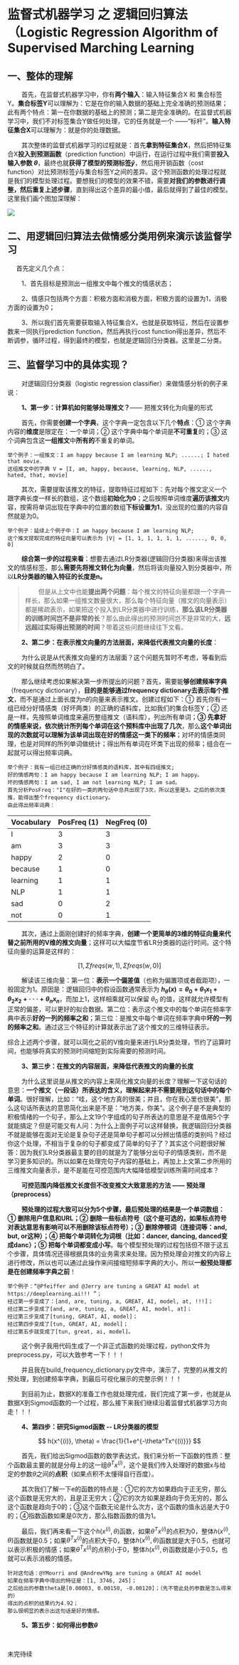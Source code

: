 # 监督式机器学习 之 逻辑回归算法（Logistic Regression Algorithm of Supervised Marching Learning

## 一、整体的理解

        首先，在监督式机器学习中，你有**两个输入**：输入特征集合X 和 集合标签Y。**集合标签Y**可以理解为：它是在你的输入数据的基础上完全准确的预测结果；此有两个特点：第一在你数据的基础上的预测；第二是完全准确的。在监督式机器学习中，我们不对标签集合Y做任何处理，它的任务就是一个 ——“标杆”。**输入特征集合X**可以理解为：就是你的处理数据。

        其次整体的监督式机器学习的过程就是：首先**拿到特征集合X**，然后把特征集合X**投入到预测函数**（prediction function）中运行，在运行过程中我们需要**投入输入参数 $\theta$**，最终也就**获得了模型的预测标签$`\widehat{y}`$**，然后用开销函数（cost function）对比预测标签$`\widehat{y}`$与集合标签Y之间的差异。这个预测函数的处理过程就是我们的模型处理过程。要想我们的模型的效果不错，需要**对我们的参数进行调整，然后重复上述步骤**，直到得出这个差异的最小值，最后就得到了最佳的模型。这里我们画个图加深理解：

![](../images/supervised%20machine%20learning%20process.jpg)

## 二、用逻辑回归算法去做情感分类用例来演示该监督学习

        首先定义几个点：

        1、首先目标是预测出一组推文中每个推文的情感状态；

        2、情感只包括两个方面：积极方面和消极方面，积极方面的设置为1，消极方面的设置为0；

        3、所以我们首先需要获取输入特征集合X，也就是获取特征，然后在设置参数来一同执行prediction function，然后再执行cost function得出差异，然后不断调参，循环过程，得到最终的模型，也就是逻辑回归分类器。这里是二分类。

## 三、监督学习中的具体实现？

        对逻辑回归分类器（logistic regression classifier）来做情感分析的例子来说：

        **1、第一步：计算机如何能够处理推文？**—— 把推文转化为向量的形式

        首先，你需要**创建一个字典**，这个字典一定包含以下几个**特点**：① 这个字典内容的**维度**是限定在：一个单词；② 这个字典中每个单词是**不可重复**的；③ 这个词典包含这**一组推文**中**所有的**不重复的单词。

```textile
举个例子：一组推文：I am happy because I am learning NLP; ......; I hated that movie.
这组推文中的字典 V = [I, am, happy, because, learning, NLP, ......, hated, that, movie]
```

        其次，需要提取该推文的特征，提取特征过程如下：先对每个推文定义一个跟字典长度一样长的数组，这个数组**初始化为0**；之后按照单词维度**遍历该推文**内容，按需将单词出现在字典中的位置的数组**下标设置为1**，没出现的位置的内容自然就是为0。

```textile
举个例子：延续上个例子中：I am happy because I am learning NLP;
这个推文提取完成的特征向量可以表示为 |V| = [1, 1, 1, 1, 1, 1, ......, 0, 0, 0]
```

        **综合第一步的过程来看**：想要去通过LR分类器(逻辑回归分类器)来得出该推文的情感标签，那么**需要先将推文转化为向量**，然后将该向量投入到分类器中，所以**LR分类器的输入特征的长度是n。**

> 　    但是从上文中也能**提出两个问题**：每个推文的特征向量都跟一个字典一样长，那么如果一组推文数量很大，那么每个特征向量（推文的向量表示）都是稀疏表示，如果把这个投入到LR分类器中进行训练，**那么该LR分类器的训练时间岂不是非常的长**？那么由此得出的预测时间岂不是非常的大，**远远超过实际得出预测的时间**？带着这些问题继续往下文看。

        **2、第二步：在表示推文向量的方法层面，来降低代表推文向量的长度**：

        为什么说是从代表推文向量的方法层面？这个问题先暂时不考虑，等看到后文的时候就自然而然明白了。

        那么继续考虑如果解决第一步所提出的问题？首先，需要能**够创建频率字典**（frequency dictionary），**目的是能够通过frequency dictionary去表示每个推文**，而不是通过上面长度为n的向量来表示推文。创建过程如下：① 首先你有一组已经分好情感类（好坏两类）的正确的语料库，比如我们的集合标签Y；② 还是一样，先按照单词维度来遍历整组推文（语料库），列出所有单词；**③ 先拿好的情感来说，依次统计所列每个单词在这个预料库中出现了几次**，那么**这个单词出现的次数就可以理解为该单词出现在好的情感这一类下的频率**；对坏的情感类同理，也是对同样的所列单词做统计；得出所有单词在坏类下出现的频率；组合在一起就可以得出频率词典。

```textile
举个例子：我有一组已经正确的分好情感类的语料库，其中有四组推文;
好的情感两句：I am happy because I am learning NLP; I am happy。
坏的情感两句：I am sad, I am not learning NLP; I am sad。
首先分析PosFreq："I"在好的一类的两句话中总共出现了3次，所以这里是3。之后的依次类推，能得出整个frequency dictionary。
由此得出频率词典：
```

| Vocabulary | PosFreq (1) | NegFreq (0) |
| ---------- |:----------- | ----------- |
| I          | 3           | 3           |
| am         | 3           | 3           |
| happy      | 2           | 0           |
| because    | 1           | 0           |
| learning   | 1           | 1           |
| NLP        | 1           | 1           |
| sad        | 0           | 2           |
| not        | 0           | 1           |

        其次，通过上面刚创建好的频率字典，**创建一个更简单的3维的特征向量来代替之前所用的V维的推文向量**；这样可以大幅度节省LR分类器的运行时间。这个特征向量的运算是这样的：

$$
[1, \Sigma freqs(w, 1), \Sigma freqs(w, 0)]
$$

        解读该三维向量：第一位：**表示一个偏差值**（也称为偏置项或者截距项），一般固定为1。原因是：逻辑回归中的假设函数通常表示为 **$h_\theta(x) = \theta_0 + \theta_1x_1 + \theta_2x_2 + ···+ \theta_nx_n$**，而加上1，这样相乘就可以保留 $\theta_0$ 的值，这样就允许模型有正常的偏差，可以更好的拟合数据。第二位：表示这个推文中的每个单词在频率字典中表示**好的一列的频率之和**；第三位：是推文中每个单词在频率字典中**坏的一列的频率之和**。通过这三个特征的计算就表示出了这个推文的三维特征表示。

综合上述两个步骤，就可以简化之前的V维向量来进行LR分类处理，节约了运算时间，也能够将真实的预测时间缩短到实际需要的预测时间。

        **3、第三步：在推文的内容层面，来降低代表推文的向量的长度**

        为什么这里说是从推文的内容上来简化推文向量的长度？理解一下这句话的意思：**一个推文（一段话）所表达的含义，理解起来并不需要用到这句话中的每个单词**。很好理解，比如：“哇，这个地方真的很美；并且，你在我心里也很美”，那么这句话所表达的意思简化出来是不是：“地方美，你美”。这个例子是不是典型的积极情绪的一个句子，那么上文19个字组成的句子所表达的意思是不是值用5个字就能搞定？但是可能又有人问：为什么上面例子可以这样替换，我逻辑回归分类器不就是能够在面对无论是复杂句子还是简单句子都可以分辨出情感的类别吗？经过你这个处理，不相当于复杂的句子都变成了简单的句子了？其实这个问题很好解答：因为我们LR分类器最主要的目的就是为了能够分出句子的情感类别，而不是学习更多知识的。所以如果在处理完句子内容的基础上，再加上上文第二步所用的三维推文向量表示，是不是能在可控范围内大幅降低模型训练所需时间成本？

        **可控范围内降低推文长度但不改变推文大致意思的方法 —— 预处理（preprocess）**

        **预处理的过程大致可以分为5个步骤，最后预处理的结果是一个单词数组：① 删除用户信息和URL；② 删除一些标点符号（这个是可选的，如果标点符号对表达意思有影响可以不用删除该标点符号）；③ 删除停顿词（连接词等：and, but, or这种）；④ 把每个单词转化为词根（比如：dancer, dancing, danced变成danc）；⑤ 把每个单词都变成小写**。每个模型预处理的过程包括但不限于这五个步骤，具体情况还得根据具体的业务需求来处理。因为预处理会对推文的内容上进行修改，所以也可以通过此操作来间接缩短频率字典的大小，所以**一般预处理都是在创建频率字典之前**！

```textile
举个例子：“@Pfeiffer and @Jerry are tuning a GREAT AI model at https://deeplearning.ai!!! ”；
经过第一步变成了：[and, are, tuning, a, GREAT, AI, model, at, !!!]；
经过第二步变成了[and, are, tuning, a, GREAT, AI, model, at]；
经过第三步变成了[tuning, GREAT, AI, model]；
经过第四步变成了[tun, GREAT, AI, model]；
经过第五步就变成了[tun, great, ai, model]。
```

        这个例子我用代码生成了一个非正式函数的处理过程，python文件为preprocess.py，可以大致参考一下！！！

        并且我在build_frequency_dictionary.py文件中，演示了，完整的从推文的预处理，到创建频率字典，到最后可视化展示的完整示例！！！

        到目前为止，数据X的准备工作也就处理完成，我们完成了第一步，也就是从数据X到Sigmod函数的一个过程，那么接下来我们继续沿着监督式机器学习方向走！！！

        **4、第四步：研究Sigmod函数 -- LR分类器的模型**

$$
h(x^{(i)}, \theta) = \frac{1}{1+e^{-\theta^Tx^{(i)}}}
$$

        首先，我们给出Sigmod函数的数学表达式，我们来分析一下函数的性质：整个函数最主要的就是分母上的这一组$`\theta^Tx^{(i)}`$，这个是我们传入处理好的数据x与给定的参数$`\theta`$之间的**点积**（如果点积不太懂得自行百度）。

        其次我们了解一下e的函数的特点是：①它的次方如果趋向于正无穷，那么这个函数是无穷大的，且是正无穷大；②它的次方如果是趋向于负无穷的，那么这个函数是趋向于0的；③这个函数无论是什么次方，这个函数的值永远是大于0的；④指数函数如果是0次方，那么指数函数的值为1。

        最后，我们再来看一下这个$`h(x^{(i)}, \theta)`$函数，如果$`\theta^Tx^{(i)}`$的点积为0，整体$`h(x^{(i)}, \theta)`$函数就是0.5；如果$`\theta^Tx^{(i)}`$的点积大于0，整体$`h(x^{(i)}, \theta)`$函数就是大于0.5，也就可以表示积极的情感；如果$`\theta^Tx^{(i)}`$的点积小于0，整体$`h(x^{(i)}, \theta)`$函数就是小于0.5，也就可以表示消极的情感。

```textile
针对这句话：@YMourri and @AndrewYNg are tuning a GREAT AI model
如果在频率字典中得出的特征是：[1, 3746, 245]；
之后给出的参数theta是[0.00003, 0.00150, -0.00120]；（先不管此处的参数是怎么得来的）
得出的点积的结果约为4.92；
那么很明显的表示出这句话是好的情感。
```

        **5、第五步：如何得出参数$`\theta`$**

        









未完待续
